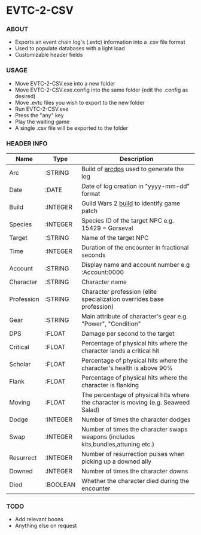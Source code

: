 # EVTC-2-CSV

### ABOUT
* Exports an event chain log's (.evtc) information into a .csv file format
* Used to populate databases with a light load
* Customizable header fields

### USAGE
* Move EVTC-2-CSV.exe into a new folder
* Move EVTC-2-CSV.exe.config into the same folder (edit the .config as desired)
* Move .evtc files you wish to export to the new folder
* Run EVTC-2-CSV.exe
* Press the "any" key
* Play the waiting game
* A single .csv file will be exported to the folder

### HEADER INFO
|Name|Type|Description|
|----|----|-----------|
|Arc|:STRING|Build of [arcdps](https://www.deltaconnected.com/arcdps/) used to generate the log
|Date|:DATE|Date of log creation in "yyyy-mm-dd" format
|Build|:INTEGER|Guild Wars 2 [build](https://api.guildwars2.com/v2/build) to identify game patch
|Species|:INTEGER|Species ID of the target NPC e.g. 15429 = Gorseval
|Target|:STRING|Name of the target NPC
|Time|:INTEGER|Duration of the encounter in fractional seconds
|Account|:STRING|Display name and account number e.g :Account:0000
|Character|:STRING|Character name
|Profession|:STRING|Character profession (elite specialization overrides base profession)
|Gear|:STRING|Main attribute of character's gear e.g. "Power", "Condition"
|DPS|:FLOAT|Damage per second to the target
|Critical|:FLOAT|Percentage of physical hits where the character lands a critical hit
|Scholar|:FLOAT|Percentage of physical hits where the character's health is above 90%
|Flank|:FLOAT|Percentage of physical hits where the character is flanking
|Moving|:FLOAT|The percentage of physical hits where the character is moving (e.g. Seaweed Salad)
|Dodge|:INTEGER|Number of times the character dodges
|Swap|:INTEGER|Number of times the character swaps weapons (includes kits,bundles,attuning etc.)
|Resurrect|:INTEGER|Number of resurrection pulses when picking up a downed ally
|Downed|:INTEGER|Number of times the character downs
|Died|:BOOLEAN|Whether the character died during the encounter

### TODO
* Add relevant boons
* Anything else on request
